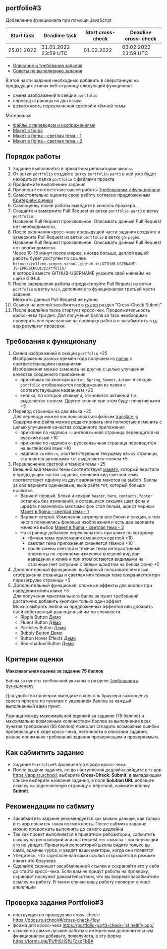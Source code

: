 ## portfolio#3

Добавление функционала при помощи JavaScript

| Start task | Deadline task        | Start cross-check | Deadline cross-check |
| ---------- | -------------------- | ----------------- | -------------------- |
| 25.01.2022 | 31.01.2022 23:59 UTC | 01.02.2022        | 03.02.2022 23:59 UTC |

- [Описание и требования задания](portfolio.md)
- [Советы по выполнению задания](portfolio-part3-hints.md)

В этой части задания необходимо добавить в свёрстанную на предыдущих этапах веб-страницу следующий функционал:

- смена изображений в секции `portfolio`
- перевод страницы на два языка
- возможность переключения светлой и тёмной темы

Материалы:

- [Файлы с переводом и изображениями](https://github.com/rolling-scopes-school/file-storage/tree/portfolio)
- [Макет в figma](https://www.figma.com/file/1A1SJ7FYyMUiBqhU3WUiBI/Portfolio)
- [Макет в figma - светлая тема - 1](https://www.figma.com/file/tbs0GYhOle1nLWvgnI7AzZ/Portfolio-white-1)
- [Макет в figma - светлая тема - 2](https://www.figma.com/file/bpSokvEmZajiWZKs9cpNJi/Portfolio-white-2)

## Порядок работы

1. Задание выполняется в приватном репозитории школы.
2. От ветки `portfolio` создайте ветку `portfolio-part3` в ней уже будет находиться папка `portfolio` с файлами проекта
3. Продолжите выполнение задания.
4. Проверьте соответствие вашей работы [Требованиям к функционалу](#требования-к-функционалу)
5. Cамостоятельно оцените свою работу согласно предложенным [Критериям оценки](#критерии-оценки)
6. Самооценку своей работы выведите в консоль браузера.
7. Создайте и замержите Pull Request из ветки `portfolio-part3` в ветку `portfolio`.  
   Название Pull Request произвольное. Описывать данный Pull Request нет необходимости.
8. После окончания кросс-чека предыдущей части задания создайте и замержите Pull Request из ветки `portfolio` в ветку `gh-pages`.  
   Название Pull Request произвольное. Описывать данный Pull Request нет необходимости.  
   Через 10-15 минут после мержа, иногда больше, деплой вашей работы будет доступен по ссылке  
   `https://rolling-scopes-school.github.io/GITHUB-USERNAME-JSFEPRESCHOOL/portfolio/`  
   в которой вместо GITHUB-USERNAME укажите свой никнейм на сайте GitHub
9. После завершения работы отредактируйте Pull Request из ветки `portfolio` в ветку `main`, дополнив его функционалом третьей части задания.  
   Мержить данный Pull Request не нужно.
10. Ссылку на деплой засабмитьте в [rs app](https://app.rs.school/) раздел "Cross-Check Submit"
11. После дедлайна таска стартует кросс-чек. Продолжительность кросс-чека три дня. Для получения балла за таск необходимо проверить все присланные на проверку работы и засабмитить в [rs app](https://app.rs.school/) результат проверки.

## Требования к функционалу

1. Смена изображений в секции `portfolio` +25  
   Изображения разных времён года получаем из [папок](https://github.com/rolling-scopes-school/file-storage/tree/portfolio/assets/img) с соответствующими названиями  
   Изображения можно заменить на другие с целью улучшения качества созданного приложения
   - при кликах по кнопкам `Winter`, `Spring`, `Summer`, `Autumn` в секции `portfolio` отображаются изображения из папки с соответствующим названием +20
   - кнопка, по которой кликнули, становится активной т.е. выделяется стилем. Другие кнопки при этом будут неактивными +5
2. Перевод страницы на два языка +25  
   Для перевода можно воспользоваться файлом [translate.js](https://github.com/rolling-scopes-school/file-storage/blob/portfolio/translate.js)  
   Содержание файла можно редактировать или полностью изменить с целью улучшения качества созданного приложения
   - при клике по надписи `ru` англоязычная страница переводится на русский язык +10
   - при клике по надписи `en` русскоязычная страница переводится на английский язык +10
   - надписи `en` или `ru`, соответствующие текущему языку страницы, становятся активными т.е. выделяются стилем +5
3. Переключение светлой и тёмной темы +25  
   Внешний вид тёмной темы соответствует [макету](https://www.figma.com/file/1A1SJ7FYyMUiBqhU3WUiBI/Portfolio), который верстали в предыдущих частях задания, внешний вид светлой темы соответствует одному из двух вариантов макетов на выбор. Баллы за оба варианта одинаковые, выбирайте тот, который больше нравится.
   - Вариант первый. Блоки и секции `header`, `hero`, `contacts`, `footer` остались без изменений, в оставшихся секциях цвет фона и шрифта поменялись местами: фон стал белым, шрифт черным [Макет в figma - светлая тема - 1](https://www.figma.com/file/tbs0GYhOle1nLWvgnI7AzZ/Portfolio-white-1)
   - Вариант второй. Изменения затронули все блоки и секции, в том числе поменялись фоновые изображения и есть два варианта меню на выбор [Макет в figma - светлая тема - 2](https://www.figma.com/file/bpSokvEmZajiWZKs9cpNJi/Portfolio-white-2)
   - На страницу добавлен переключатель при клике по которому:
     - тёмная тема приложения сменяется светлой +10
     - светлая тема приложения сменяется тёмной +10
     - после смены светлой и тёмной темы интерактивные элементы по-прежнему изменяют внешний вид при наведении и клике и при этом остаются видимыми на странице (нет ситуации с белым шрифтом на белом фоне) +5
4. Дополнительный функционал: выбранный пользователем язык отображения страницы и светлая или тёмная тема сохраняются при перезагрузке страницы +5
5. Дополнительный функционал: сложные эффекты для кнопок при наведении и/или клике +5  
   Для получения максимального балла за пункт требований достаточно добавить кнопкам только один эффект  
   Можно выбрать любой из предложенных эффектов или добавить свой собственный равноценный им по сложности
   - Ripple Button [Демо](https://codepen.io/irinainina/pen/qBPormJ)
   - Fluent Button [Демо](https://codepen.io/d2phap/full/rpJEaK)
   - Particles Button [Демо](https://codepen.io/chandrashekhar/pen/JLxvBG)
   - Bubbly Button [Демо](https://codepen.io/irinainina/pen/XWJmajM)
   - Button Hover Effects [Демо](https://codepen.io/kjbrum/pen/wBBLXx)
   - Box-shadow Button [Демо](https://codepen.io/wwer91/pen/wRWJme)

## Критерии оценки

**Максимальная оценка за задание 75 баллов**

Баллы за пункты требований указаны в разделе [Требования к функционалу](#требования-к-функционалу)

Для удобства проверки выведите в консоль браузера самооценку своего проекта по пунктам с указанием баллов за каждый выполненный вами пункт.

Разница между максимальной оценкой за задание (75 баллов) и максимально возможным количеством баллов за выполнение всех пунктов требований (85 баллов) позволит сгладить возможные ошибки проверяющих в ходе кросс-чека, неточности в описании задания, разное понимание требований задания проверяющим и проверяемым.

## Как сабмитить задание

- Задание `Portfolio#3` проверяется в ходе кросс-чека.
- После выдачи задания, но до наступления дедлайна зайдите в rs app https://app.rs.school/, выберите **Cross-Check: Submit**, в выпадающем списке выберите название задания, в поле **Solution URL** добавьте ссылку на задеплоенную страницу с вёрсткой, нажмите кнопку **Submit**.

## Рекомендации по сабмиту

- Засабмитить задание рекомендуется как можно раньше, как только в rs app появится такая возможность. После сабмита задание можно продолжать выполнять до самого дедлайна
- Так как проект выполняется в приватном репозитории, сабмитить ссылку на репозиторий или pull request нет смысла - проверяющий его не увидит. Приватный репозиторий школы видите только вы сами, админы курса, и увидят ваши менторы, когда они появятся
- Убедитесь, что задеплоенная вами ссылка открывается в режиме инкогнито браузера
- Сделайте скриншот засабмиченной ссылки и сохраняйте его у себя до старта кросс-чека. Если вам не придут работы на проверку, скриншот послужит доказательством, что вы вовремя засабмитили ссылку на работу. В таком случае вашу работу проверят в ходе апелляции

## Проверка задания Portfolio#3

- инструкция по проведению cross-check: https://docs.rs.school/#/cross-check-flow
- форма для кросс-чека https://portfolio-part3-check-list.netlify.app/
- ссылки на самые лучшие работы с интересным дополнительным функционалом добавьте, пожалуйста, в эту форму https://forms.gle/PUfhSHSfUFosqFbBA
